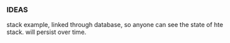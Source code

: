 ### IDEAS

stack example, linked through database, so anyone can see the state of hte stack.
will persist over time.

